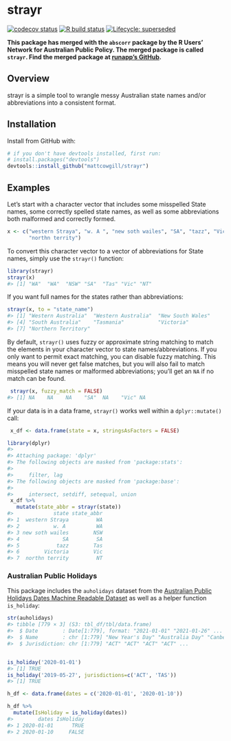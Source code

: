 
<!-- README.md is generated from README.Rmd. Please edit that file -->

# strayr

<!-- badges: start -->

[![codecov
status](https://img.shields.io/codecov/c/github/mattcowgill/strayr.svg)](https://codecov.io/gh/MattCowgill/strayr)
[![R build
status](https://github.com/mattcowgill/strayr/workflows/R-CMD-check/badge.svg)](https://github.com/mattcowgill/strayr/actions)
[![Lifecycle:
superseded](https://img.shields.io/badge/lifecycle-superseded-blue.svg)](https://lifecycle.r-lib.org/articles/stages.html#superseded)
<!-- badges: end -->

**This package has merged with the `abscorr` package by the R Users’
Network for Australian Public Policy. The merged package is called
`strayr`. Find the merged package at [runapp’s
GitHub](https://github.com/runapp-aus/strayr).**

## Overview

strayr is a simple tool to wrangle messy Australian state names and/or
abbreviations into a consistent format.

## Installation

Install from GitHub with:

``` r
# if you don't have devtools installed, first run:
# install.packages("devtools")
devtools::install_github("mattcowgill/strayr")
```

## Examples

Let’s start with a character vector that includes some misspelled State
names, some correctly spelled state names, as well as some abbreviations
both malformed and correctly formed.

``` r
x <- c("western Straya", "w. A ", "new soth wailes", "SA", "tazz", "Victoria",
       "northn territy")
```

To convert this character vector to a vector of abbreviations for State
names, simply use the `strayr()` function:

``` r
library(strayr)
strayr(x)
#> [1] "WA"  "WA"  "NSW" "SA"  "Tas" "Vic" "NT"
```

If you want full names for the states rather than abbreviations:

``` r
strayr(x, to = "state_name")
#> [1] "Western Australia"  "Western Australia"  "New South Wales"   
#> [4] "South Australia"    "Tasmania"           "Victoria"          
#> [7] "Northern Territory"
```

By default, `strayr()` uses fuzzy or approximate string matching to
match the elements in your character vector to state
names/abbreviations. If you only want to permit exact matching, you can
disable fuzzy matching. This means you will never get false matches, but
you will also fail to match misspelled state names or malformed
abbreviations; you’ll get an `NA` if no match can be found.

``` r
 strayr(x, fuzzy_match = FALSE)
#> [1] NA    NA    NA    "SA"  NA    "Vic" NA
```

If your data is in a data frame, `strayr()` works well within a
`dplyr::mutate()` call:

``` r
 x_df <- data.frame(state = x, stringsAsFactors = FALSE)

library(dplyr)
#> 
#> Attaching package: 'dplyr'
#> The following objects are masked from 'package:stats':
#> 
#>     filter, lag
#> The following objects are masked from 'package:base':
#> 
#>     intersect, setdiff, setequal, union
 x_df %>% 
   mutate(state_abbr = strayr(state))
#>             state state_abbr
#> 1  western Straya         WA
#> 2           w. A          WA
#> 3 new soth wailes        NSW
#> 4              SA         SA
#> 5            tazz        Tas
#> 6        Victoria        Vic
#> 7  northn territy         NT
```

### Australian Public Holidays

This package includes the `auholidays` dataset from the [Australian
Public Holidays Dates Machine Readable
Dataset](https://data.gov.au/data/dataset/australian-holidays-machine-readable-dataset)
as well as a helper function `is_holiday`:

``` r
str(auholidays)
#> tibble [779 × 3] (S3: tbl_df/tbl/data.frame)
#>  $ Date        : Date[1:779], format: "2021-01-01" "2021-01-26" ...
#>  $ Name        : chr [1:779] "New Year's Day" "Australia Day" "Canberra Day" "Good Friday" ...
#>  $ Jurisdiction: chr [1:779] "ACT" "ACT" "ACT" "ACT" ...


is_holiday('2020-01-01')
#> [1] TRUE
is_holiday('2019-05-27', jurisdictions=c('ACT', 'TAS'))
#> [1] TRUE

h_df <- data.frame(dates = c('2020-01-01', '2020-01-10'))

h_df %>%
  mutate(IsHoliday = is_holiday(dates))
#>        dates IsHoliday
#> 1 2020-01-01      TRUE
#> 2 2020-01-10     FALSE
```
